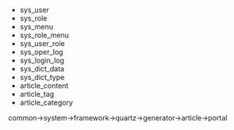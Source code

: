 - sys_user
- sys_role
- sys_menu
- sys_role_menu
- sys_user_role
- sys_oper_log
- sys_login_log
- sys_dict_data
- sys_dict_type
- article_content
- article_tag
- article_category

common->system->framework->quartz->generator->article->portal
